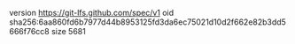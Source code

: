 version https://git-lfs.github.com/spec/v1
oid sha256:6aa860fd6b7977d44b8953125fd3da6ec75021d10d2f662e82b3dd5666f76cc8
size 5681
